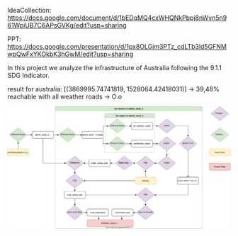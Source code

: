 IdeaCollection: https://docs.google.com/document/d/1bEDqMQ4cxWHQNkPbpj8nWvn5n961WpiUB7C6APsGVKg/edit?usp=sharing

PPT: https://docs.google.com/presentation/d/1px8OLGjm3PTz_cdLTb3ld5GFNMwpQwFxYKOkbK3hGwM/edit?usp=sharing

In this project we analyze the infrastructure of Australia following the 9.1.1 SDG Indicator.


result for australia: [(3869995.74741819, 1528064.42418031)] -> 39,48% reachable with all weather roads -> O.o

 <img src="./data/things_for_the_praesi/infrastructure_workflow.svg" alt="infrastructure workflow" style="background-color: white !important;"> 
